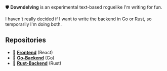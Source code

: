 🛡️ **Downdelving** is an experimental text-based roguelike I'm writing for fun.

I haven't really decided if I want to write the backend in Go or Rust, so temporarily I'm doing both.

## Repositories

- 👀 **[Frontend](https://github.com/downdelving/frontend/)** (React)
- 🍑 **[Go-Backend](https://github.com/downdelving/go-backend/)** (Go)
- 🦀 **[Rust-Backend](https://github.com/downdelving/rust-backend/)** (Rust)
